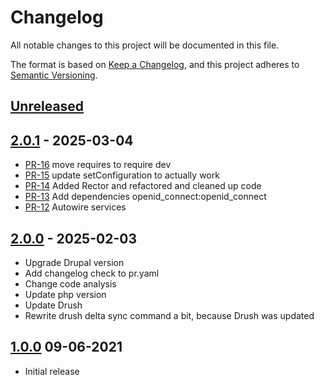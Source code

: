 # Changelog

All notable changes to this project will be documented in this file.

The format is based on [Keep a Changelog](https://keepachangelog.com/en/1.0.0/),
and this project adheres to [Semantic Versioning](https://semver.org/spec/v2.0.0.html).

## [Unreleased]

## [2.0.1] - 2025-03-04

* [PR-16](https://github.com/itk-dev/azure-ad-delta-sync-drupal/pull/16)
  move requires to require dev
* [PR-15](https://github.com/itk-dev/azure-ad-delta-sync-drupal/pull/15)
  update setConfiguration to actually work
* [PR-14](https://github.com/itk-dev/azure-ad-delta-sync-drupal/pull/14)
  Added Rector and refactored and cleaned up code
* [PR-13](https://github.com/itk-dev/azure-ad-delta-sync-drupal/pull/13)
  Add dependencies openid_connect:openid_connect
* [PR-12](https://github.com/itk-dev/azure-ad-delta-sync-drupal/pull/12)
  Autowire services

## [2.0.0] - 2025-02-03

* Upgrade Drupal version
* Add changelog check to pr.yaml
* Change code analysis
* Update php version
* Update Drush
* Rewrite drush delta sync command a bit, because Drush was updated

## [1.0.0] 09-06-2021

* Initial release

[Unreleased]: https://github.com/itk-dev/azure-ad-delta-sync-drupal/compare/2.0.1...HEAD
[2.0.1]: https://github.com/itk-dev/azure-ad-delta-sync-drupal/compare/2.0.0...2.0.1
[2.0.0]: https://github.com/itk-dev/azure-ad-delta-sync-drupal/compare/1.0.0...2.0.0
[1.0.0]: https://github.com/itk-dev/azure-ad-delta-sync-drupal/releases/tag/1.0.0
